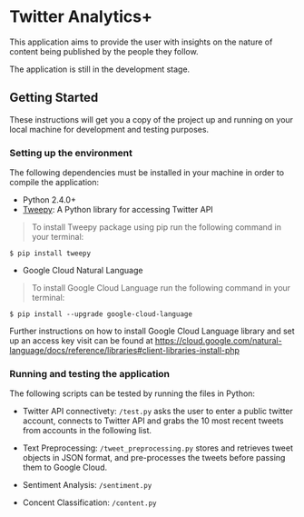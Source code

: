 # Twitter Analytics+

This application aims to provide the user with insights on the nature of content being published by the people they follow.

The application is still in the development stage.

## Getting Started

These instructions will get you a copy of the project up and running on your local machine for development and testing purposes.


### Setting up the environment

The following dependencies must be installed in your machine in order to compile the application:

* Python 2.4.0+
* <a href="https://github.com/tweepy/tweepy/" target="_blank">Tweepy</a>: A Python library for accessing Twitter API 
> To install Tweepy package using pip run the following command in your terminal:

```
$ pip install tweepy
```

* Google Cloud Natural Language
> To install Google Cloud Language run the following command in your terminal: 
```
$ pip install --upgrade google-cloud-language
```
Further instructions on how to install Google Cloud Language library and set up an access key visit can be found at https://cloud.google.com/natural-language/docs/reference/libraries#client-libraries-install-php

### Running and testing the application 

The following scripts can be tested by running the files in Python:
* Twitter API connectivety: `/test.py` asks the user to enter a public twitter account, connects to Twitter API and grabs the 10 most recent tweets from accounts in the following list. 

* Text Preprocessing: `/tweet_preprocessing.py` stores and retrieves tweet objects in JSON format, and pre-processes the tweets before passing them to Google Cloud. 

* Sentiment Analysis: `/sentiment.py`

* Concent Classification: `/content.py`
